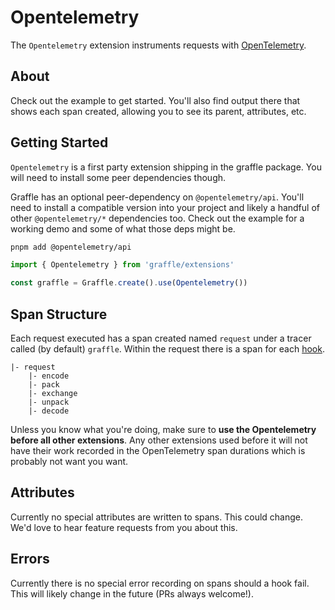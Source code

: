 # Opentelemetry

<!--@include: @/guides/_example_links/extension_opentelemetry.md-->

The `Opentelemetry` extension instruments requests with [OpenTelemetry](https://opentelemetry.io).

## About

Check out the example to get started. You'll also find output there that shows each span created, allowing you to see its parent, attributes, etc.

## Getting Started

`Opentelemetry` is a first party extension shipping in the graffle package. You will need to install some peer dependencies though.

Graffle has an optional peer-dependency on `@opentelemetry/api`. You'll need to install a compatible version into your project and likely a handful of other `@opentelemetry/*` dependencies too. Check out the example for a working demo and some of what those deps might be.

```sh
pnpm add @opentelemetry/api
```

```ts
import { Opentelemetry } from 'graffle/extensions'

const graffle = Graffle.create().use(Opentelemetry())
```

## Span Structure

Each request executed has a span created named `request` under a tracer called (by default) `graffle`. Within the request there is a span for each [hook](/todo).

```
|- request
	|- encode
	|- pack
	|- exchange
	|- unpack
	|- decode
```

Unless you know what you're doing, make sure to **use the Opentelemetry before all other extensions**. Any other extensions used before it will not have their work recorded in the OpenTelemetry span durations which is probably not want you want.

## Attributes

Currently no special attributes are written to spans. This could change. We'd love to hear feature requests from you about this.

## Errors

Currently there is no special error recording on spans should a hook fail. This will likely change in the future (PRs always welcome!).
